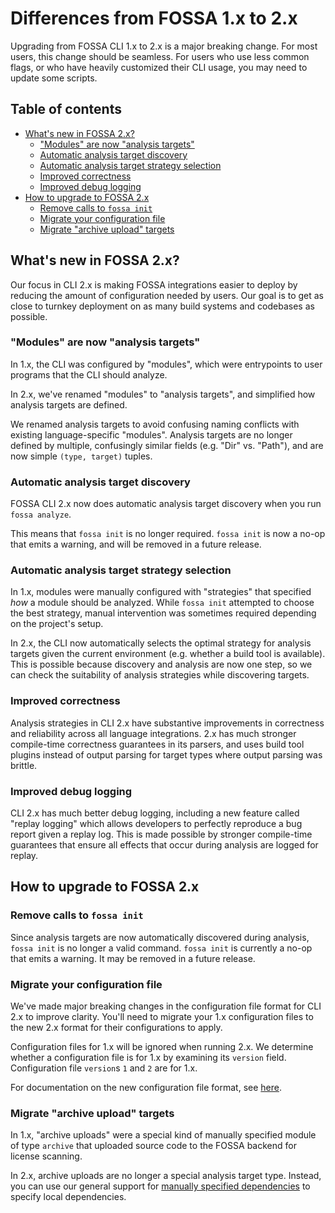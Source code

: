 # Differences from FOSSA 1.x to 2.x

Upgrading from FOSSA CLI 1.x to 2.x is a major breaking change. For most users, this change should be seamless. For users who use less common flags, or who have heavily customized their CLI usage, you may need to update some scripts.

## Table of contents <!-- omit in toc -->
- [What's new in FOSSA 2.x?](#whats-new-in-fossa-2x)
  - ["Modules" are now "analysis targets"](#modules-are-now-analysis-targets)
  - [Automatic analysis target discovery](#automatic-analysis-target-discovery)
  - [Automatic analysis target strategy selection](#automatic-analysis-target-strategy-selection)
  - [Improved correctness](#improved-correctness)
  - [Improved debug logging](#improved-debug-logging)
- [How to upgrade to FOSSA 2.x](#how-to-upgrade-to-fossa-2x)
  - [Remove calls to `fossa init`](#remove-calls-to-fossa-init)
  - [Migrate your configuration file](#migrate-your-configuration-file)
  - [Migrate "archive upload" targets](#migrate-archive-upload-targets)

## What's new in FOSSA 2.x?

Our focus in CLI 2.x is making FOSSA integrations easier to deploy by reducing the amount of configuration needed by users. Our goal is to get as close to turnkey deployment on as many build systems and codebases as possible.

### "Modules" are now "analysis targets"

In 1.x, the CLI was configured by "modules", which were entrypoints to user programs that the CLI should analyze.

In 2.x, we've renamed "modules" to "analysis targets", and simplified how analysis targets are defined.

We renamed analysis targets to avoid confusing naming conflicts with existing language-specific "modules". Analysis targets are no longer defined by multiple, confusingly similar fields (e.g. "Dir" vs. "Path"), and are now simple `(type, target)` tuples.

### Automatic analysis target discovery

FOSSA CLI 2.x now does automatic analysis target discovery when you run `fossa analyze`.

This means that `fossa init` is no longer required. `fossa init` is now a no-op that emits a warning, and will be removed in a future release.

### Automatic analysis target strategy selection

In 1.x, modules were manually configured with "strategies" that specified _how_ a module should be analyzed. While `fossa init` attempted to choose the best strategy, manual intervention was sometimes required depending on the project's setup.

In 2.x, the CLI now automatically selects the optimal strategy for analysis targets given the current environment (e.g. whether a build tool is available). This is possible because discovery and analysis are now one step, so we can check the suitability of analysis strategies while discovering targets.

### Improved correctness

Analysis strategies in CLI 2.x have substantive improvements in correctness and reliability across all language integrations. 2.x has much stronger compile-time correctness guarantees in its parsers, and uses build tool plugins instead of output parsing for target types where output parsing was brittle.

### Improved debug logging

CLI 2.x has much better debug logging, including a new feature called "replay logging" which allows developers to perfectly reproduce a bug report given a replay log. This is made possible by stronger compile-time guarantees that ensure all effects that occur during analysis are logged for replay.

## How to upgrade to FOSSA 2.x

### Remove calls to `fossa init`

Since analysis targets are now automatically discovered during analysis, `fossa init` is no longer a valid command. `fossa init` is currently a no-op that emits a warning. It may be removed in a future release.

### Migrate your configuration file

We've made major breaking changes in the configuration file format for CLI 2.x to improve clarity. You'll need to migrate your 1.x configuration files to the new 2.x format for their configurations to apply.

Configuration files for 1.x will be ignored when running 2.x. We determine whether a configuration file is for 1.x by examining its `version` field. Configuration file `version`s `1` and `2` are for 1.x.

<!-- TODO: Write up configuration file field docs -->

For documentation on the new configuration file format, see [here](https://github.com/fossas/spectrometer/pull/220).

### Migrate "archive upload" targets

In 1.x, "archive uploads" were a special kind of manually specified module of type `archive` that uploaded source code to the FOSSA backend for license scanning.

In 2.x, archive uploads are no longer a special analysis target type. Instead, you can use our general support for [manually specified dependencies](https://github.com/fossas/spectrometer/blob/master/docs/userguide.md#license-scanning-local-dependencies) to specify local dependencies.
